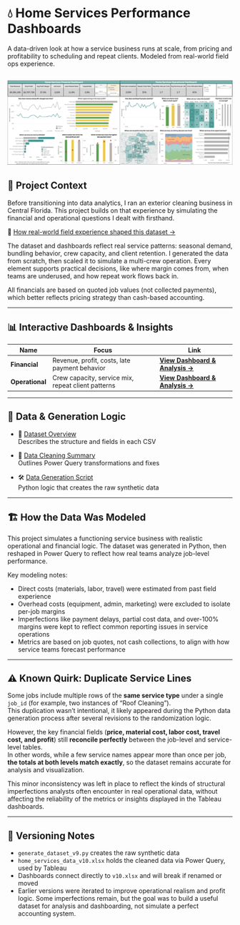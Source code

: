 # 💧 Home Services Performance Dashboards

A data-driven look at how a service business runs at scale, from pricing and profitability to scheduling and repeat clients. Modeled from real-world field ops experience.  

![Dashboards Preview](4_Assets/Combined_Dashboards.png)
---

## 🧭 Project Context

Before transitioning into data analytics, I ran an exterior cleaning business in Central Florida. This project builds on that experience by simulating the financial and operational questions I dealt with firsthand.

🧾 [How real-world field experience shaped this dataset →](3_Documentation/real_world_background.md)

The dataset and dashboards reflect real service patterns: seasonal demand, bundling behavior, crew capacity, and client retention. I generated the data from scratch, then scaled it to simulate a multi-crew operation. Every element supports practical decisions, like where margin comes from, when teams are underused, and how repeat work flows back in.

All financials are based on quoted job values (not collected payments), which better reflects pricing strategy than cash-based accounting.

---

## 📊 Interactive Dashboards & Insights

| Name         | Focus       | Link |
|--------------|-------------|------|
| **Financial**    | Revenue, profit, costs, late payment behavior     | [**View Dashboard & Analysis →**](./Financial_Dashboard) |
| **Operational**  | Crew capacity, service mix, repeat client patterns | [**View Dashboard & Analysis →**](./Operational_Dashboard) |

---

## 📁 Data & Generation Logic

- 📘 [Dataset Overview](./3_Documentation/data_description.md)  
  Describes the structure and fields in each CSV

- 🧼 [Data Cleaning Summary](./3_Documentation/data_cleaning_summary.md)  
  Outlines Power Query transformations and fixes

- 🛠️ [Data Generation Script](./generate_dataset_v9.py)  
  Python logic that creates the raw synthetic data

---

## 🏗️ How the Data Was Modeled

This project simulates a functioning service business with realistic operational and financial logic. The dataset was generated in Python, then reshaped in Power Query to reflect how real teams analyze job-level performance.

Key modeling notes:
- Direct costs (materials, labor, travel) were estimated from past field experience
- Overhead costs (equipment, admin, marketing) were excluded to isolate per-job margins
- Imperfections like payment delays, partial cost data, and over-100% margins were kept to reflect common reporting issues in service operations
- Metrics are based on job quotes, not cash collections, to align with how service teams forecast performance

---

## ⚠️ Known Quirk: Duplicate Service Lines  

Some jobs include multiple rows of the **same service type** under a single `job_id` (for example, two instances of “Roof Cleaning”).  
This duplication wasn’t intentional, it likely appeared during the Python data generation process after several revisions to the randomization logic.  

However, the key financial fields (**price, material cost, labor cost, travel cost, and profit**) still **reconcile perfectly** between the job-level and service-level tables.  
In other words, while a few service names appear more than once per job, **the totals at both levels match exactly**, so the dataset remains accurate for analysis and visualization.  

This minor inconsistency was left in place to reflect the kinds of structural imperfections analysts often encounter in real operational data, without affecting the reliability of the metrics or insights displayed in the Tableau dashboards.  

---

## 📌 Versioning Notes

- `generate_dataset_v9.py` creates the raw synthetic data
- `home_services_data_v10.xlsx` holds the cleaned data via Power Query, used by Tableau
- Dashboards connect directly to `v10.xlsx` and will break if renamed or moved
- Earlier versions were iterated to improve operational realism and profit logic. Some imperfections remain, but the goal was to build a useful dataset for analysis and dashboarding, not simulate a perfect accounting system.
